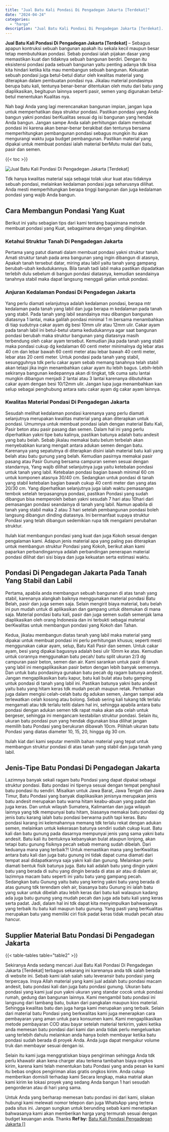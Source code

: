 ```yaml
---
title: "Jual Batu Kali Pondasi Di Pengadegan Jakarta [Terdekat]"
date: "2024-04-24"
categories: 
  - "harga"
description: "Jual Batu Kali Pondasi Di Pengadegan Jakarta [Terdekat]. Untuk Anda yang berharap memesan batu pondasi ini dari kami, silakan hubungi kami melewati nomor tel..."
---
```


**Jual Batu Kali Pondasi Di Pengadegan Jakarta \[Terdekat\]** – Sebagus apapun kontruksi sebuah bangunan apakah itu sekala kecil maupun besar tetap membutuhkan pondasi. Sebab pondasi ialah pijakan dasar yang memastikan kuat dan tidaknya sebuah bangunan berdiri. Dengan itu eksistensi pondasi pada sebuah bangunan yaitu penting adanya tdk bisa kita hindari ketika kita mau membangun sebuah bangunan. Kekuatan sebuah pondasi juga betul-betul diatur oleh kwalitas material yang diterapkan dalam pembuatan pondasi nya. Jikalau material pondasinya berupa batu kali, tentunya benar-benar ditentukan oleh mutu dari batu yang diaplikasikan, begitupun lainnya seperti pasir, semen yang digunakan betul-betul menentukan Kualitas nya.

Nah bagi Anda yang lagi merencanakan bangunan impian, jangan lupa untuk memperhatikan daya struktur pondasi. Pastikan pondasi yang Anda bangun yakni pondasi berKualitas sesuai dg isi bangunan yang hendak Anda bangun. Jangan sampe Anda salah perhitungan dalam membuat pondasi ini karena akan benar-benar berakibat dan tentunya bersama memperhitungkan pembangunan pondasi sebagus mungkin itu akan mengurangi waktu juga budget pembangunan. Pastikan material yang dipakai untuk membuat pondasi ialah material berMutu mulai dari batu, pasir dan semen.

{{< toc >}}

![Jual Batu Kali Pondasi Di Pengadegan Jakarta [Terdekat]](/images/jual-batu-kali-09.png)

Tdk hanya kwalitas material saja sebagai tolak ukur kuat atau tidaknya sebuah pondasi, melainkan kedalaman pondasi juga seharusnya dilihat. Anda mesti memperhitungkan berapa tinggi bangunan dan juga kedalaman pondasi yang wajib Anda bangun.

## Cara Membangun Pondasi Yang Kuat

Berikut ini yaitu sebagian tips dari kami tentang bagaimana metode membuat pondasi yang Kuat, sebagaimana dengan yang diinginkan.

### Ketahui Struktur Tanah Di Pengadegan Jakarta

Pertama yang patut diamati dalam membuat pondasi yakni struktur tanah. Amati struktur tanah pada area bangunan yang ingin dibangun di atasnya, Apakah tanah tersebut datar, miring atau labil yaitu tanah yang gampang berubah-ubah kedudukannya. Bila tanah tadi labil maka pastikan dipadatkan terlebih dulu sebelum di bangun pondasi diatasnya, kemudian seandainya tanahnya stabil maka dapat langsung menggali galian untuk pondasi.

### Anjuran Kedalaman Pondasi Di Pengadegan Jakarta

Yang perlu diamati selanjutnya adalah kedalaman pondasi, berapa mtr kedalaman pada tanah yang labil dan juga berapa m kedalaman pada tanah yang stabil. Pada tanah yang labil seandainya mau dibangun bangunan diatasnya 1 lantai, maka galilah pondasi minimal 1 m bersama menambahkan di tiap sudutnya cakar ayam dg besi 10mm ulir atau 12mm ulir. Cakar ayam pada tanah labil ini betul-betul utama kedudukannya agar saat bangunan pondasi berubah maka struktur bangunan yang diatasnya masih terbendung oleh cakar ayam tersebut. Kemudian jika pada tanah yang stabil maka pondasi cukup dg kedalaman 60 centi meter minimalnya dg lebar atas 40 cm dan lebar bawah 60 centi meter atau lebar bawah 40 centi meter, lebar atas 20 centi meter. Untuk pondasi pada tanah yang stabil, sesungguhnya tdk perlu cakar ayam sebab memang tanahnya telah stabil akan tetapi jika ingin menambahkan cakar ayam itu lebih bagus. Lebih-lebih sekiranya bangunan kedepannya akan di tingkat, tdk cuma satu lantai mungkin dibangun menjadi 2 lantai atau 3 lantai karenanya dibutuhkan cakar ayam dengan besi 10/12mm ulir. Jangan lupa juga menambahkan kan selup sebagai penghubung antara satu cakar ayam dg cakar ayam lainnya.

### Kwalitas Material Pondasi Di Pengadegan Jakarta

Sesudah melihat kedalaman pondasi karenanya yang perlu diamati selanjutnya merupakan kwalitas material yang akan diterapkan untuk pondasi. Umumnya untuk membuat pondasi ialah dengan material Batu Kali, Pasir beton atau pasir pasang dan semen. Dalam hal ini yang perlu diperhatikan yakni tipe batu kalinya, pastikan batunya adalah batu andesit yang batu belah. Sebab jikalau memakai batu belum terbelah akan menyebabkan kurang mengait antara adukan semen dengan batu. Karenanya yang sepatutnya di diterapkan disini ialah material batu kali yang belah atau batu gunung yang belah. Kemudian pasirnya memakai pasir pasang atau Pasir Gunung bersama campuran semen sesuai dengan standarnya, Yang wajib dilihat selanjutnya juga yaitu ketebalan pondasi untuk tanah yang labil. Ketebalan pondasi bagian bawah minimal 60 cm untuk komponen atasnya 30/40 cm. Sedangkan untuk pondasi di tanah yang stabil ketebalan bagian bawah cukup 40 centi meter dan yang atas 20/30 cm. Yang diperhatikan selanjutnya juga ialah waktu pemasangan tembok setelah terpasangnya pondasi, pastikan Pondasi yang sudah dibangun bisa memperoleh beban yakni sesudah 7 hari atau 10hari dari pemasangan pondasi seandainya di tanah yang labil. Namun apabila di tanah yang stabil maka 2 atau 3 hari setelah pembangunan pondasi boleh langsung dibangun dinding diatasnya. Ini bermanfaat supaya struktur Pondasi yang telah dibangun sedemikian rupa tdk mengalami perubahan struktur.

Itulah kiat membangun pondasi yang kuat dan juga Kokoh sesuai dengan pengalaman kami. Adapun jenis material apa yang paling pas diterapkan untuk membangun struktur Pondasi yang Kokoh, berikut akan kami paparkan perbandingannya adalah perbandingan penerapan material pondasi dilihat dari sisi biaya dan juga kekuatan serta estimasi waktu.

## Pondasi Di Pengadegan Jakarta Pada Tanah Yang Stabil dan Labil

Pertama, apabila anda membangun sebuah bangunan di atas tanah yang stabil, karenanya alangkah baiknya menggunakan material pondasi Batu Belah, pasir dan juga semen saja. Selain mengirit biaya material, batu belah ini pun mudah untuk di aplikasikan dan gampang untuk ditemukan di mana saja. Material pondasi batu kali, pasir dan juga semen sudah semenjak lama diaplikasikan oleh orang Indonesia dan ini terbukti sebagai material berKwalitas untuk membangun pondasi yang Kokoh dan Tahan.

Kedua, jikalau membangun diatas tanah yang labil maka material yang dipakai untuk membuat pondasi ini perlu perhitungan khusus; seperti mesti menggunakan cakar ayam, selup, Batu Kali Pasir dan semen. Untuk cakar ayam, besi yang dipakai bagusnya adalah besi ulir 10mm ke atas. Kemudian untuk corannya menggunakan batu pecah/ batu split ukuran 2/3 dg campuran pasir beton, semen dan air. Kami sarankan untuk pasir di tanah yang labil ini mengaplikasikan pasir beton dengan lebih banyak semennya. Dan untuk batu pondasinya gunakan batu pecah dg ragam batunya andesit. Jangan mengaplikasikan batu kapur, batu kali bulat atau batu gamping untuk pondasi di tanah yang labil ini. Pastikan batunya yakni batu andesit yaitu batu yang hitam keras tdk mudah pecah maupun retak. Perhatikan juga dalam mengisi celah-celah batu dg adukan semen, Jangan sampai ada terlewatkan celah kosong atau bolong. Sebab sering kali tukang tdk terlalu mengamati atau tdk terlalu teliti dalam hal ini, sehingga apabila antara batu pondasi dengan adukan semen tdk rapat maka akan ada celah untuk bergeser, sehingga ini mengancam kestabilan struktur pondasi. Selain itu, ukuran batu pondasi pun yang hendak digunakan bisa dilihat jangan memilih batu Pondasi yang berukuran dibawah 10cm. Pilihlah ukuran batu Pondasi yang diatas diameter 10, 15, 20, hingga dg 30 cm.

Itulah kiat dari kami seputar memilih bahan material yang tepat untuk membangun struktur pondasi di atas tanah yang stabil dan juga tanah yang labil.

## Jenis-Tipe Batu Pondasi Di Pengadegan Jakarta

Lazimnya banyak sekali ragam batu Pondasi yang dapat dipakai sebagai struktur pondasi. Batu pondasi ini tipenya sesuai dengan tempat penghasil batu pondasi itu sendiri. Misalkan untuk Jawa Barat, Jawa Tengah dan Jawa Timur, Batu Pondasi yang banyak diaplikasikan jenisnya merupakan jenis batu andesit merupakan batu warna hitam keabu-abuan yang padat dan juga keras. Dan untuk wilayah Sumatera, Kalimantan dan juga wilayah lainnya yang tdk mempunyai batu hitam, biasanya memakai batu pondasi dg jenis batu karang ialah batu pondasi berwarna putih tapi keras. Batu pondasi karang ini kelemahannya memang tdk terlalu rekat dengan adukan semen, melainkan untuk kekerasan batunya sendiri sudah cukup kuat. Batu kali dan batu gunung pada dasarnya mempunyai jenis yang sama yakni batu andesit. Batu kali itu bentuknya kebanyakan bulat ataupun lonjong, akan tetapi batu gunung fisiknya pecah sebab memang sudah dibelah. Dari keduanya mana yang terbaik?! Untuk memastikan mana yang berKwalitas antara batu kali dan juga batu gunung ini tidak dapat cuma diamati dari tempat asal didapatkannya saja yakni kali dan gunung. Melainkan perlu diamati bentuk fisik batunya juga. Batu kali adalah batu yang dingin yakni batu yang berada di suhu yang dingin berada di atas air atau di dalam air, lazimnya macam batu seperti ini yaitu batu yang gampang pecah. Sedangkan batu Gunung yaitu batu yang kering yakni batu yang berada di atas gunung tdk terendam oleh air, biasanya batu Gunung ini ialah batu yang sukar untuk dibelah atau lebih keras dari batu kali walaupun kadang ada juga batu gunung yang mudah pecah dan juga ada batu kali yang keras serta padat. Jadi, dalam hal ini tdk dapat kita menyimpulkan bahwasanya yang terbaik itu batu kali maupun batu gunung. Yang pasti yang berKualitas merupakan batu yang memiliki ciri fisik padat keras tidak mudah pecah atau hancur.

## Supplier Material Batu Pondasi Di Pengadegan Jakarta

{{< table-tables table="table2" >}}

Sekiranya Anda sedang mencari Jual Batu Kali Pondasi Di Pengadegan Jakarta \[Terdekat\] terbagus sekarang ini karenanya anda tdk salah berada di website ini. Sebab kami ialah salah satu leveransir batu pondasi yang terpercaya. Insya Allah material yang kami jual adalah batu pondasi macam andesit, batu pondasi kali dan juga batu pondasi gunung. Ukuran batu pondasi yang kami jual pun yakni ukuran yang standar cocok untuk pondasi rumah, gedung dan bangunan lainnya. Kami mengambil batu pondasi ini langsung dari tambang batu, bukan dari pangkalan maupun kios material. Sehingga kwalitas batu dan juga harga kami merupakan yang terbaik. Selain dari material batu Pondasi yang berkwalitas kami juga menerapkan cara pembayaran yang aman untuk para konsumen kami. Kami mengaplikasikan metode pembayaran COD atau bayar setelah material terkirim, yakni ketika anda memesan batu pondasi dari kami dan anda tidak perlu mengeluarkan uang terlebih dahulu melainkan anda hanya boleh membayar ketika batu pondasi sudah berada di proyek Anda. Anda juga dapat mengukur volume truk dan membayar sesuai dengan isi.

Selain itu kami juga menggratiskan biaya pengiriman sehingga Anda tdk perlu khawatir akan kena charger atau terkena tambahan biaya ongkos kirim, karena kami telah menentukan batu Pondasi yang anda pesan ke kami itu bebas ongkos pengiriman alias gratis ongkos kirim. Anda cukup memberikan domisili terhadap kami Secara lengkap, maka matrial akan kami kirim ke lokasi proyek yang sedang Anda bangun 1 hari sesudah pengorderan atau di hari yang sama.

Untuk Anda yang berharap memesan batu pondasi ini dari kami, silakan hubungi kami melewati nomor telepon dan juga WhatsApp yang tertera pada situs ini. Jangan sungkan untuk berunding sebab kami menetapkan bahwasanya kami akan memberikan harga yang termurah sesuai dengan budget keuangan anda. Thanks
**Ref by:** [Batu Kali Pondasi Pengadegan Jakarta []](https://id.wikipedia.org/wiki/Batu)
